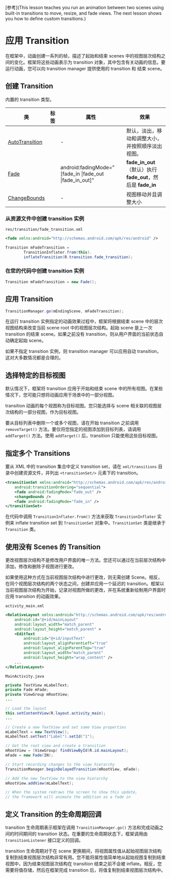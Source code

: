 [参考](This lesson teaches you run an animation between two scenes using built-in transitions to move, resize, and fade views. The next lesson shows you how to define custom transitions.)

# 应用 Transition

在框架中，动画创建一系列的帧，描述了起始和结束 scenes 中的视图层次结构之间的变化。框架将这些动画表示为 transition 对象，其中包含有关动画的信息。要运行动画，您可以向 transition manager 提供使用的 transition 和 结束 scene。



## 创建 Transition

内置的 transition 类型。

| 类                                        | 标签                | 属性                                       | 效果                                       |
| ---------------------------------------- | ----------------- | ---------------------------------------- | ---------------------------------------- |
| [AutoTransition](https://developer.android.com/reference/android/transition/AutoTransition.html) | <autoTransition/> | -                                        | 默认，淡出，移动和调整大小，并按照顺序淡出视图。                 |
| [Fade](https://developer.android.com/reference/android/transition/Fade.html) | <fade/>           | android:fadingMode="[fade_in \|fade_out \|fade_in_out]" | **fade_in_out**（默认）执行 **fade_out**，然后是 **fade_in** |
| [ChangeBounds](https://developer.android.com/reference/android/transition/ChangeBounds.html) | <changeBounds/>   | -                                        | 视图移动并且调整大小                               |



### 从资源文件中创建 transition 实例

`res/transition/fade_transition.xml`

``` xml
<fade xmlns:android="http://schemas.android.com/apk/res/android" />
```

``` java
Transition mFadeTransition =
        TransitionInflater.from(this).
        inflateTransition(R.transition.fade_transition);
```



### 在您的代码中创建 transition 实例

``` java
Transition mFadeTransition = new Fade();
```



## 应用 Transition

``` java
TransitionManager.go(mEndingScene, mFadeTransition);
```

在运行 transition 实例指定的动画效果过程中，框架将根据结束 scene 中的层次视图结构来改变当前 scene root 中的视图层次结构。起始 scene 是上一次 transition 的结束 scene。如果之前没有 transition，则从用户界面的当前状态自动确定起始 scene。

如果不指定 transition 实例，则 transition manager 可以应用自动 transition，这对大多数情况都是合理的。



## 选择特定的目标视图

默认情况下，框架将 transition 应用于开始和结束 scene 中的所有视图。在某些情况下，您可能只想将动画应用于场景中的一部分视图。

transition 动画的每个视图称为目标视图。您只能选择与 scene 相关联的视图层次结构的一部分视图，作为目标视图。

要从目标列表中删除一个或多个视图，请在开始 transition 之前调用 `removeTarget()` 方法。要仅将您指定的视图添加到目标列表，请调用 `addTarget()` 方法。使用 `addTarget()` 后，transition 只能使用这些目标视图。 



## 指定多个 Transitions

要从 XML 中的 transition 集合中定义 transition set，请在 `xml/transitions` 目录中创建资源文件，并列出 `<transitionSet/>` 元素下的 transition。

``` xml
<transitionSet xmlns:android="http://schemas.android.com/apk/res/android"
    android:transitionOrdering="sequential">
    <fade android:fadingMode="fade_out" />
    <changeBounds />
    <fade android:fadingMode="fade_in" />
</transitionSet>
```

在代码中调用 `TransitionInflater.from()` 方法来获取 `TransitionInflater` 实例来 inflate transition set 到 `TransitionSet` 对象中。`TransitionSet` 类是继承于 `Transition` 类。



## 使用没有 Scenes 的 Transition

更改视图层次结构不是修改用户界面的唯一方法。您还可以通过在当前层次结构中添加，修改和删除子视图进行更改。

如果使用这种方式在当前视图层次结构中进行更改，则无需创建 Scene。相反，在同个视图层次结构的两个状态之间，创建并应用一个延迟的 transition。框架以当前视图层次结构为开始，记录对视图所做的更改，并在系统重新绘制用户界面时应用 transition 的动画效果。



`activity_main.xml`

``` xml
<RelativeLayout xmlns:android="http://schemas.android.com/apk/res/android"
    android:id="@+id/mainLayout"
    android:layout_width="match_parent"
    android:layout_height="match_parent" >
    <EditText
        android:id="@+id/inputText"
        android:layout_alignParentLeft="true"
        android:layout_alignParentTop="true"
        android:layout_width="match_parent"
        android:layout_height="wrap_content" />
    ...
</RelativeLayout>
```



`MainActivity.java`

``` java
private TextView mLabelText;
private Fade mFade;
private ViewGroup mRootView;
...

// Load the layout
this.setContentView(R.layout.activity_main);
...

// Create a new TextView and set some View properties
mLabelText = new TextView();
mLabelText.setText("Label").setId("1");

// Get the root view and create a transition
mRootView = (ViewGroup) findViewById(R.id.mainLayout);
mFade = new Fade(IN);

// Start recording changes to the view hierarchy
TransitionManager.beginDelayedTransition(mRootView, mFade);

// Add the new TextView to the view hierarchy
mRootView.addView(mLabelText);

// When the system redraws the screen to show this update,
// the framework will animate the addition as a fade in
```



## 定义 Transition 的生命周期回调

transition 生命周期表示框架在调用 `TransitionManager.go()` 方法和完成动画之间的时间期间的 transition 状态。在重要的生命周期状态下，框架调用由 `transitionListener` 接口定义的回调。

transition 生命周期对于在 scene 更换期间，将视图属性值从起始视图层次结构复制到结束视图层次结构非常有用。您不能将属性值简单地从起始视图复制到结束视图中，因为结束视图层次结构在 transition 结束之前不会被 inflate。相反，您需要将值存储，然后在框架完成 transition 后，将值复制到结束视图层次结构中。


